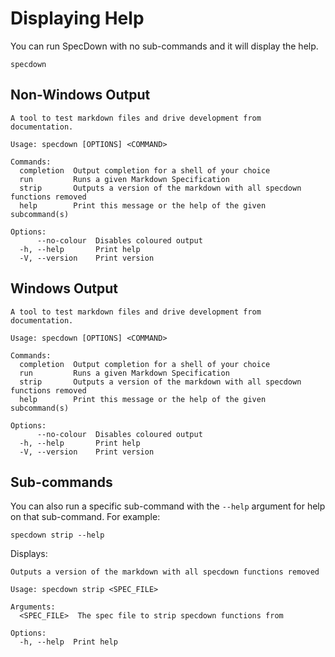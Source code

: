 # Displaying Help

You can run SpecDown with no sub-commands and it will display the help.

```shell,script(name="with-no-args")
specdown
```

## Non-Windows Output

```,verify(stream=stderr,target_os="!windows")
A tool to test markdown files and drive development from documentation.

Usage: specdown [OPTIONS] <COMMAND>

Commands:
  completion  Output completion for a shell of your choice
  run         Runs a given Markdown Specification
  strip       Outputs a version of the markdown with all specdown functions removed
  help        Print this message or the help of the given subcommand(s)

Options:
      --no-colour  Disables coloured output
  -h, --help       Print help
  -V, --version    Print version
```

## Windows Output

```,verify(stream=stderr,target_os="windows")
A tool to test markdown files and drive development from documentation.

Usage: specdown [OPTIONS] <COMMAND>

Commands:
  completion  Output completion for a shell of your choice
  run         Runs a given Markdown Specification
  strip       Outputs a version of the markdown with all specdown functions removed
  help        Print this message or the help of the given subcommand(s)
  
Options:
      --no-colour  Disables coloured output
  -h, --help       Print help
  -V, --version    Print version
```

## Sub-commands

You can also run a specific sub-command with the `--help` argument for help on that sub-command.
For example:

```shell,script(name="strip-with-help")
specdown strip --help
```

Displays:

```,verify()
Outputs a version of the markdown with all specdown functions removed

Usage: specdown strip <SPEC_FILE>

Arguments:
  <SPEC_FILE>  The spec file to strip specdown functions from

Options:
  -h, --help  Print help
```

